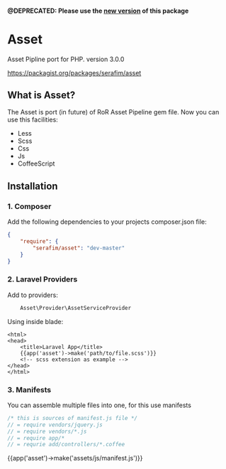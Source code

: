 #### @DEPRECATED: Please use the [new version](https://github.com/SerafimArts/Assets) of this package

Asset
=====


Asset Pipline port for PHP.
version 3.0.0

https://packagist.org/packages/serafim/asset

## What is Asset?

The Asset is port (in future) of RoR Asset Pipeline gem file. Now you can use this facilities:
- Less
- Scss
- Css
- Js
- CoffeeScript


## Installation

### 1. Composer

Add the following dependencies to your projects composer.json file:
```json
{
    "require": {
        "serafim/asset": "dev-master"
    }
}
```

### 2. Laravel Providers
Add to providers:
```php
    Asset\Provider\AssetServiceProvider
```

Using inside blade:
```
<html>
<head>
    <title>Laravel App</title>
    {{app('asset')->make('path/to/file.scss')}} 
    <!-- scss extension as example -->
</head>
</html>
```

### 3. Manifests
You can assemble multiple files into one, for this use manifests
```js
/* this is sources of manifest.js file */
// = require vendors/jquery.js
// = require vendors/*.js
// = require app/*
// = requrie add/controllers/*.coffee
```
<html>
<head>
    <title>Laravel App</title>
    {{app('asset')->make('assets/js/manifest.js')}}
</head>
</html>

